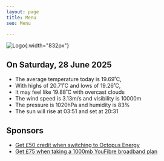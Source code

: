 ```yaml
---
layout: page
title: Menu
seo: Menu

---
```


![Logo](/images/logo.jpg){:width="832px"}

<!-- weather_marker starts -->
## On Saturday, 28 June 2025

- The average temperature today is 19.69˚C,
- With highs of 20.71˚C and lows of 19.26˚C,
- It may feel like 19.88˚C with overcast clouds
- The wind speed is 3.13m/s and visibility is 10000m
- The pressure is 1020hPa and humidity is 83%
- The sun will rise at 03:51 and set at 20:31

<!-- weather_marker ends -->

## Sponsors

- [Get £50 credit when switching to Octopus Energy](https://bit.ly/3oD1nnS)
- [Get £75 when taking a 1000mb YouFibre broadband plan](https://aklam.io/91zWhU?)
